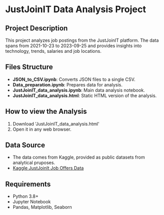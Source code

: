 # JustJoinIT Data Analysis Project

## Project Description
This project analyzes job postings from the JustJoinIT platform. The data spans from 2021-10-23 to 2023-09-25 and provides insights into technology, trends, salaries and job locations.

## Files Structure
- **JSON_to_CSV.ipynb**: Converts JSON files to a single CSV.
- **Data_preparation.ipynb**: Prepares data for analysis.
- **JustJoinIT_data_analysis.ipynb**: Main data analysis notebook.
- **JustJoinIT_data_analysis.html**: Static HTML version of the analysis.

## How to view the Analysis
1. Download 'JustJoinIT_data_analysis.html'
2. Open it in any web browser.

## Data Source
- The data comes from Kaggle, provided as public datasets from analytical pruposes.
- [Kaggle JustJoinIt Job Offers Data](https://www.kaggle.com/datasets/jszafranqb/justjoinit-job-offers-data-2021-10-2023-09?select=2021-10)

## Requirements
- Python 3.8+
- Jupyter Notebook
- Pandas, Matplotlib, Seaborn
